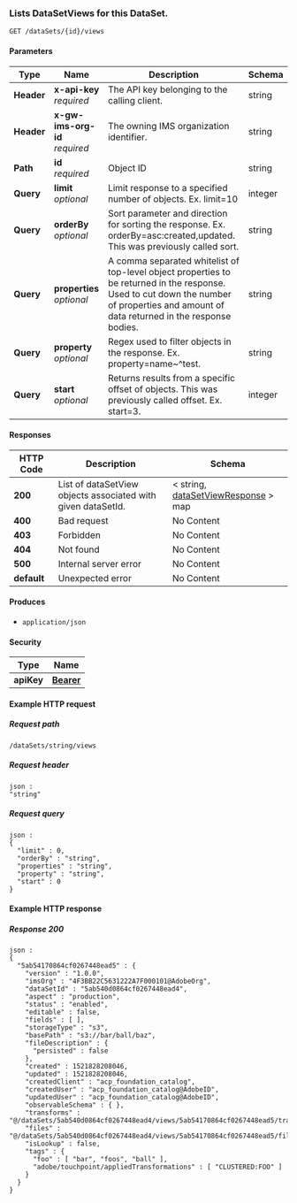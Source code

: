 
<a name="get_data_set_views_by_data_set_id"></a>
### Lists DataSetViews for this DataSet.
```
GET /dataSets/{id}/views
```


#### Parameters

|Type|Name|Description|Schema|
|---|---|---|---|
|**Header**|**x-api-key**  <br>*required*|The API key belonging to the calling client.|string|
|**Header**|**x-gw-ims-org-id**  <br>*required*|The owning IMS organization identifier.|string|
|**Path**|**id**  <br>*required*|Object ID|string|
|**Query**|**limit**  <br>*optional*|Limit response to a specified number of objects. Ex. limit=10|integer|
|**Query**|**orderBy**  <br>*optional*|Sort parameter and direction for sorting the response. Ex. orderBy=asc:created,updated. This was previously called sort.|string|
|**Query**|**properties**  <br>*optional*|A comma separated whitelist of top-level object properties to be returned in the response. Used to cut down the number of properties and amount of data returned in the response bodies.|string|
|**Query**|**property**  <br>*optional*|Regex used to filter objects in the response. Ex. property=name~^test.|string|
|**Query**|**start**  <br>*optional*|Returns results from a specific offset of objects. This was previously called offset. Ex. start=3.|integer|


#### Responses

|HTTP Code|Description|Schema|
|---|---|---|
|**200**|List of dataSetView objects associated with given dataSetId.|< string, [dataSetViewResponse](../definitions/dataSetViewResponse.md#datasetviewresponse) > map|
|**400**|Bad request|No Content|
|**403**|Forbidden|No Content|
|**404**|Not found|No Content|
|**500**|Internal server error|No Content|
|**default**|Unexpected error|No Content|


#### Produces

* `application/json`


#### Security

|Type|Name|
|---|---|
|**apiKey**|**[Bearer](security.md#bearer)**|


#### Example HTTP request

##### Request path
```
/dataSets/string/views
```


##### Request header
```
json :
"string"
```


##### Request query
```
json :
{
  "limit" : 0,
  "orderBy" : "string",
  "properties" : "string",
  "property" : "string",
  "start" : 0
}
```


#### Example HTTP response

##### Response 200
```
json :
{
  "5ab54170864cf0267448ead5" : {
    "version" : "1.0.0",
    "imsOrg" : "4F3BB22C5631222A7F000101@AdobeOrg",
    "dataSetId" : "5ab540d0864cf0267448ead4",
    "aspect" : "production",
    "status" : "enabled",
    "editable" : false,
    "fields" : [ ],
    "storageType" : "s3",
    "basePath" : "s3://bar/ball/baz",
    "fileDescription" : {
      "persisted" : false
    },
    "created" : 1521828208046,
    "updated" : 1521828208046,
    "createdClient" : "acp_foundation_catalog",
    "createdUser" : "acp_foundation_catalog@AdobeID",
    "updatedUser" : "acp_foundation_catalog@AdobeID",
    "observableSchema" : { },
    "transforms" : "@/dataSets/5ab540d0864cf0267448ead4/views/5ab54170864cf0267448ead5/transforms",
    "files" : "@/dataSets/5ab540d0864cf0267448ead4/views/5ab54170864cf0267448ead5/files",
    "isLookup" : false,
    "tags" : {
      "foo" : [ "bar", "foos", "ball" ],
      "adobe/touchpoint/appliedTransformations" : [ "CLUSTERED:FOO" ]
    }
  }
}
```



